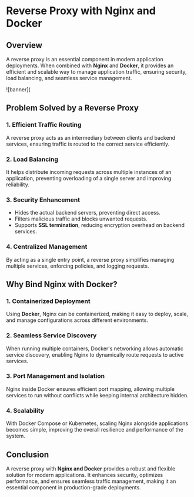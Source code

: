 # Reverse Proxy with Nginx and Docker

## Overview
A reverse proxy is an essential component in modern application deployments. When combined with **Nginx** and **Docker**, it provides an efficient and scalable way to manage application traffic, ensuring security, load balancing, and seamless service management.

![banner](

## Problem Solved by a Reverse Proxy
### 1. **Efficient Traffic Routing**
A reverse proxy acts as an intermediary between clients and backend services, ensuring traffic is routed to the correct service efficiently.

### 2. **Load Balancing**
It helps distribute incoming requests across multiple instances of an application, preventing overloading of a single server and improving reliability.

### 3. **Security Enhancement**
- Hides the actual backend servers, preventing direct access.
- Filters malicious traffic and blocks unwanted requests.
- Supports **SSL termination**, reducing encryption overhead on backend services.

### 4. **Centralized Management**
By acting as a single entry point, a reverse proxy simplifies managing multiple services, enforcing policies, and logging requests.

## Why Bind Nginx with Docker?
### 1. **Containerized Deployment**
Using **Docker**, Nginx can be containerized, making it easy to deploy, scale, and manage configurations across different environments.

### 2. **Seamless Service Discovery**
When running multiple containers, Docker's networking allows automatic service discovery, enabling Nginx to dynamically route requests to active services.

### 3. **Port Management and Isolation**
Nginx inside Docker ensures efficient port mapping, allowing multiple services to run without conflicts while keeping internal architecture hidden.

### 4. **Scalability**
With Docker Compose or Kubernetes, scaling Nginx alongside applications becomes simple, improving the overall resilience and performance of the system.

## Conclusion
A reverse proxy with **Nginx and Docker** provides a robust and flexible solution for modern applications. It enhances security, optimizes performance, and ensures seamless traffic management, making it an essential component in production-grade deployments.

